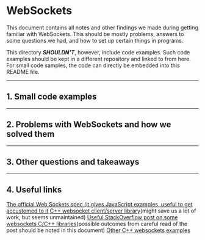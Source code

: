 # WebSockets

This document contains all notes and other findings we made during getting
familiar with WebSockets. This should be mostly problems, answers to some
questions we had, and how to set up certain things in programs.

This directory _**SHOULDN'T**_, however, include code examples. Such code
examples should be kept in a different repository and linked to from here. For
small code samples, the code can directly be embedded into this README file.

---

## 1. Small code examples

---

## 2. Problems with WebSockets and how we solved them

---

## 3. Other questions and takeaways

---

## 4. Useful links

[The official Web Sockets spec (it gives JavaScript examples, useful to get
accustomed to it](https://html.spec.whatwg.org/multipage/web-sockets.html)
[C++ websocket client/server library](https://github.com/zaphoyd/websocketpp)(might save us a lot of work, but seems unmaintained)
[Useful StackOverflow post on some websockets C/C++ libraries](https://stackoverflow.com/questions/9528811/websocket-client-in-c)(possible
outcomes from careful read of the post should be noted in this document)
[Other C++ websockets examples](https://example-code.com/cpp/websocket.asp)
